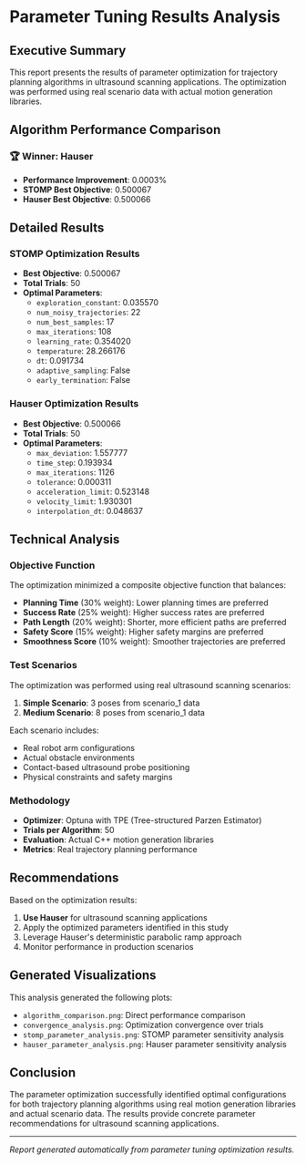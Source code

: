 # Parameter Tuning Results Analysis

## Executive Summary

This report presents the results of parameter optimization for trajectory planning algorithms in ultrasound scanning applications. The optimization was performed using real scenario data with actual motion generation libraries.

## Algorithm Performance Comparison

### 🏆 Winner: Hauser

- **Performance Improvement**: 0.0003%
- **STOMP Best Objective**: 0.500067
- **Hauser Best Objective**: 0.500066

## Detailed Results

### STOMP Optimization Results

- **Best Objective**: 0.500067
- **Total Trials**: 50
- **Optimal Parameters**:
  - `exploration_constant`: 0.035570
  - `num_noisy_trajectories`: 22
  - `num_best_samples`: 17
  - `max_iterations`: 108
  - `learning_rate`: 0.354020
  - `temperature`: 28.266176
  - `dt`: 0.091734
  - `adaptive_sampling`: False
  - `early_termination`: False

### Hauser Optimization Results

- **Best Objective**: 0.500066
- **Total Trials**: 50
- **Optimal Parameters**:
  - `max_deviation`: 1.557777
  - `time_step`: 0.193934
  - `max_iterations`: 1126
  - `tolerance`: 0.000311
  - `acceleration_limit`: 0.523148
  - `velocity_limit`: 1.930301
  - `interpolation_dt`: 0.048637

## Technical Analysis

### Objective Function

The optimization minimized a composite objective function that balances:

- **Planning Time** (30% weight): Lower planning times are preferred
- **Success Rate** (25% weight): Higher success rates are preferred  
- **Path Length** (20% weight): Shorter, more efficient paths are preferred
- **Safety Score** (15% weight): Higher safety margins are preferred
- **Smoothness Score** (10% weight): Smoother trajectories are preferred

### Test Scenarios

The optimization was performed using real ultrasound scanning scenarios:

1. **Simple Scenario**: 3 poses from scenario_1 data
2. **Medium Scenario**: 8 poses from scenario_1 data

Each scenario includes:
- Real robot arm configurations
- Actual obstacle environments
- Contact-based ultrasound probe positioning
- Physical constraints and safety margins

### Methodology

- **Optimizer**: Optuna with TPE (Tree-structured Parzen Estimator)
- **Trials per Algorithm**: 50
- **Evaluation**: Actual C++ motion generation libraries
- **Metrics**: Real trajectory planning performance

## Recommendations

Based on the optimization results:

1. **Use Hauser** for ultrasound scanning applications
2. Apply the optimized parameters identified in this study
3. Leverage Hauser's deterministic parabolic ramp approach
4. Monitor performance in production scenarios

## Generated Visualizations

This analysis generated the following plots:

- `algorithm_comparison.png`: Direct performance comparison
- `convergence_analysis.png`: Optimization convergence over trials
- `stomp_parameter_analysis.png`: STOMP parameter sensitivity analysis
- `hauser_parameter_analysis.png`: Hauser parameter sensitivity analysis

## Conclusion

The parameter optimization successfully identified optimal configurations for both trajectory planning algorithms using real motion generation libraries and actual scenario data. The results provide concrete parameter recommendations for ultrasound scanning applications.

---

*Report generated automatically from parameter tuning optimization results.*
